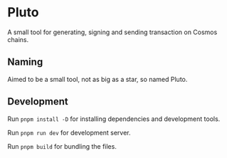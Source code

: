 # Pluto

A small tool for generating, signing and sending transaction on Cosmos chains.

## Naming

Aimed to be a small tool, not as big as a star, so named Pluto.

## Development

Run `pnpm install -D` for installing dependencies and development tools.

Run `pnpm run dev` for development server.

Run `pnpm build` for bundling the files.
